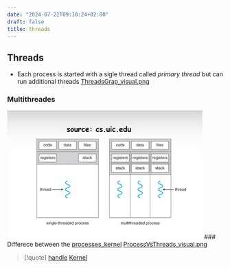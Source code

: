 ```yaml
---
date: "2024-07-22T09:10:24+02:00"
draft: false
title: threads
---
```


## Threads

-   Each process is started with a sigle thread called *primary thread*
    but can run additional threads
    [ThreadsGrap_visual.png](/ThreadsGrap_visual.png)

### Multithreades

![MultiThreadsGraph_Visual.png](/static/MultiThreadsGraph_Visual.png) ###
Differece between the
[processes_kernel](/for_later/processes_kernel)
[ProcessVsThreads_visual.png](/ProcessVsThreads_visual.png)

> \[!quote\] [handle](/Linux/Kernel/handle)
> [Kernel](/Linux/Kernel/Kernel)
